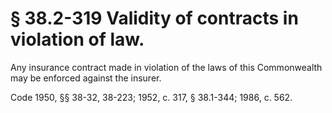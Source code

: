 # § 38.2-319 Validity of contracts in violation of law.

<p>Any insurance contract made in violation of the laws of this Commonwealth may be enforced against the insurer.</p><p>Code 1950, §§ 38-32, 38-223; 1952, c. 317, § 38.1-344; 1986, c. 562.</p>